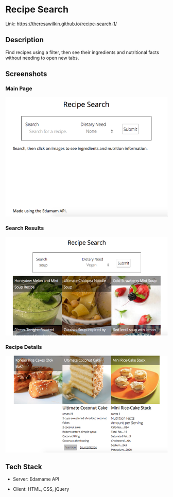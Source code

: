 # Recipe Search

Link: https://theresawilkin.github.io/recipe-search-1/

## Description

Find recipes using a filter, then see their ingredients and nutritional facts without needing to open new tabs.

## Screenshots

### Main Page

![main page](/images/mainPage.png)

### Search Results

![search results](/images/results.png)

### Recipe Details

![recipe details](/images/details.png)

## Tech Stack

- Server: Edamame API

- Client: HTML, CSS, jQuery
